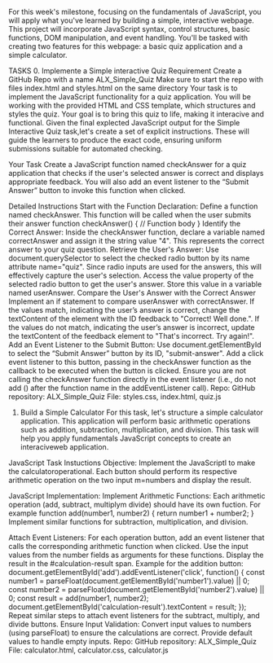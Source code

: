 For this week's milestone, focusing on the fundamentals of JavaScript, you will apply what you've learned by building a simple, interactive webpage. This project will incorporate JavaScript syntax, control structures, basic functions, DOM manipulation, and event handling. You'll be tasked with creating two features for this webpage: a basic quiz application and a simple calculator.

TASKS 0. Implemente a Simple interactive Quiz
Requirement
Create a GitHub Repo with a name ALX_Simple_Quiz
Make sure to start the repo with files index.html and styles.html on the same directory
Your task is to implement the JavaScript functionality for a quiz application. You will be working with the provided HTML and CSS template, which structures and styles the quiz. Your goal is to bring this quiz to life, making it interacive and functional. Given the final explected JavaScript output for the Simple Interactive Quiz task,let's create a set of explicit instructions. These will guide the learners to produce the exact code, ensuring uniform submissions suitable for automated checking.

Your Task
Create a JavaScript function named checkAnswer for a quiz application that checks if the user's selected answer is correct and displays appropriate feedback. You will also add an event listener to the “Submit Answer” button to invoke this function when clicked.

Detailed Instructions
Start with the Function Declaration:
Define a function named checkAnswer. This function will be called when the user submits their answer
function checkAnswer() { // Function body }
Identify the Correct Answer:
Inside the checkAnswer function, declare a variable named correctAnswer and assign it the string value "4". This represents the correct answer to your quiz question.
Retrieve the User's Answer:
Use document.querySelector to select the checked radio button by its name attribute name="quiz". Since radio inputs are used for the answers, this will effectively capture the user's selection.
Access the value property of the selected radio button to get the user's answer. Store this value in a variable named userAnswer.
Compare the User's Answer with the Correct Answer
Implement an if statement to compare userAnswer with correctAnswer.
If the values match, indicating the user’s answer is correct, change the textContent of the element with the ID feedback to "Correct! Well done.".
If the values do not match, indicating the user’s answer is incorrect, update the textContent of the feedback element to "That's incorrect. Try again!".
Add an Event Listener to the Submit Button:
Use document.getElementById to select the “Submit Answer” button by its ID, "submit-answer".
Add a click event listener to this button, passing in the checkAnswer function as the callback to be executed when the button is clicked. Ensure you are not calling the checkAnswer function directly in the event listener (i.e., do not add () after the function name in the addEventListener call).
Repo:
GitHub repository: ALX_Simple_Quiz
File: styles.css, index.html, quiz.js

1. Build a Simple Calculator
   For this task, let's structure a simple calculator application. This application will perform basic arithmetic operations such as addition, subtraction, multiplication, and division. This task will help you apply fundamentals JavaScript concepts to create an interaciveweb application.

JavaScript Task Instuctions
Objective: Implement the JavaScriptl to make the calculatoroperational. Each button should perform its respective arithmetic operation on the two input m=numbers and display the result.

JavaScript Implementation:
Implement Arithmetic Functions: Each arithmetic operation (add, subtract, multiplym divide) should have its own fuction. For example
function add(number1, number2) { return number1 + number2; } Implement similar functions for subtraction, multiplication, and division.

Attach Event Listeners: For each operation button, add an event listener that calls the corresponding arithmetic function when clicked. Use the input values from the number fields as arguments for these functions. Display the result in the #calculation-result span.
Example for the addition button: document.getElementById('add').addEventListener('click', function() { const number1 = parseFloat(document.getElementById('number1').value) || 0; const number2 = parseFloat(document.getElementById('number2').value) || 0; const result = add(number1, number2); document.getElementById('calculation-result').textContent = result; }); Repeat similar steps to attach event listeners for the subtract, multiply, and divide buttons.
Ensure Input Validation: Convert input values to numbers (using parseFloat) to ensure the calculations are correct. Provide default values to handle empty inputs.
Repo:
GitHub repository: ALX_Simple_Quiz
File: calculator.html, calculator.css, calculator.js
